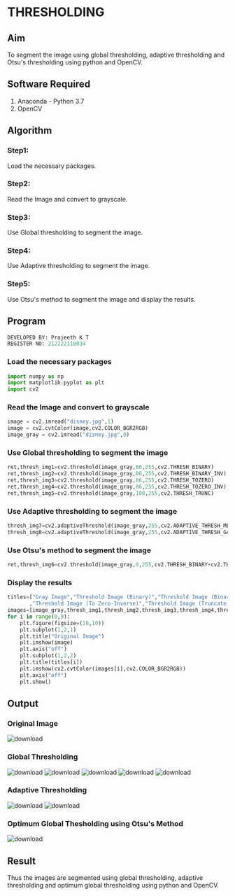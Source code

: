 # THRESHOLDING
## Aim
To segment the image using global thresholding, adaptive thresholding and Otsu's thresholding using python and OpenCV.

## Software Required
1. Anaconda - Python 3.7
2. OpenCV

## Algorithm

### Step1:
Load the necessary packages.

### Step2:
Read the Image and convert to grayscale.

### Step3:
Use Global thresholding to segment the image.

### Step4:
Use Adaptive thresholding to segment the image.

### Step5:
Use Otsu's method to segment the image and display the results.

## Program
```py
DEVELOPED BY: Prajeeth K T
REGISTER NO: 212222110034
```
### Load the necessary packages
```py
import numpy as np
import matplotlib.pyplot as plt
import cv2
```
### Read the Image and convert to grayscale
```py
image = cv2.imread("disney.jpg",1)
image = cv2.cvtColor(image,cv2.COLOR_BGR2RGB)
image_gray = cv2.imread("disney.jpg",0)
```
### Use Global thresholding to segment the image
```py
ret,thresh_img1=cv2.threshold(image_gray,86,255,cv2.THRESH_BINARY)
ret,thresh_img2=cv2.threshold(image_gray,86,255,cv2.THRESH_BINARY_INV)
ret,thresh_img3=cv2.threshold(image_gray,86,255,cv2.THRESH_TOZERO)
ret,thresh_img4=cv2.threshold(image_gray,86,255,cv2.THRESH_TOZERO_INV)
ret,thresh_img5=cv2.threshold(image_gray,100,255,cv2.THRESH_TRUNC)
```
### Use Adaptive thresholding to segment the image
```py
thresh_img7=cv2.adaptiveThreshold(image_gray,255,cv2.ADAPTIVE_THRESH_MEAN_C,cv2.THRESH_BINARY,11,2)
thresh_img8=cv2.adaptiveThreshold(image_gray,255,cv2.ADAPTIVE_THRESH_GAUSSIAN_C,cv2.THRESH_BINARY,11,2)
```
### Use Otsu's method to segment the image 
```py
ret,thresh_img6=cv2.threshold(image_gray,0,255,cv2.THRESH_BINARY+cv2.THRESH_OTSU)
```
### Display the results
```py
titles=["Gray Image","Threshold Image (Binary)","Threshold Image (Binary Inverse)","Threshold Image (To Zero)"
       ,"Threshold Image (To Zero-Inverse)","Threshold Image (Truncate)","Otsu","Adaptive Threshold (Mean)","Adaptive Threshold (Gaussian)"]
images=[image_gray,thresh_img1,thresh_img2,thresh_img3,thresh_img4,thresh_img5,thresh_img6,thresh_img7,thresh_img8]
for i in range(0,9):
    plt.figure(figsize=(10,10))
    plt.subplot(1,2,1)
    plt.title("Original Image")
    plt.imshow(image)
    plt.axis("off")
    plt.subplot(1,2,2)
    plt.title(titles[i])
    plt.imshow(cv2.cvtColor(images[i],cv2.COLOR_BGR2RGB))
    plt.axis("off")
    plt.show()
```
## Output

### Original Image
![download](https://github.com/srikarthickeyanganapathy/THRESHOLDING-/assets/119393842/c087fd60-87cf-44e6-b441-d15cd0dfc9b9)

### Global Thresholding
![download](https://github.com/srikarthickeyanganapathy/THRESHOLDING-/assets/119393842/1034f7d5-8145-4bde-8edb-3689bedb9b3a)
![download](https://github.com/srikarthickeyanganapathy/THRESHOLDING-/assets/119393842/3983b06c-24f6-4aa0-b156-cd1a2fdfa773)
![download](https://github.com/srikarthickeyanganapathy/THRESHOLDING-/assets/119393842/8bd853d0-1bde-4e1c-8662-8075424a9b83)
![download](https://github.com/srikarthickeyanganapathy/THRESHOLDING-/assets/119393842/dea8a1a7-c193-46d2-aaaa-1d253ffbfb01)
![download](https://github.com/srikarthickeyanganapathy/THRESHOLDING-/assets/119393842/6e88fd21-db5b-45e8-a9b2-a4fb089ee182)

### Adaptive Thresholding
![download](https://github.com/srikarthickeyanganapathy/THRESHOLDING-/assets/119393842/33b9138d-60e0-47cc-baaf-76114a4b1e2b)
![download](https://github.com/srikarthickeyanganapathy/THRESHOLDING-/assets/119393842/7f3f4979-9c36-42fb-8f34-9e92d13302fd)

### Optimum Global Thesholding using Otsu's Method
![download](https://github.com/srikarthickeyanganapathy/THRESHOLDING-/assets/119393842/c04d0d6c-b15c-4025-978b-47471858002d)

## Result
Thus the images are segmented using global thresholding, adaptive thresholding and optimum global thresholding using python and OpenCV.
